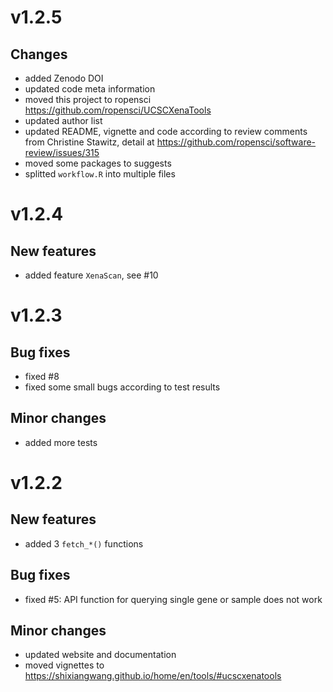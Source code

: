 # v1.2.5

## Changes

* added Zenodo DOI
* updated code meta information
* moved this project to ropensci <https://github.com/ropensci/UCSCXenaTools>
* updated author list
* updated README, vignette and code according to review comments from Christine Stawitz, detail at <https://github.com/ropensci/software-review/issues/315>
* moved some packages to suggests
* splitted `workflow.R` into multiple files

# v1.2.4

## New features

* added feature `XenaScan`, see #10

# v1.2.3

## Bug fixes

- fixed #8
- fixed some small bugs according to test results

## Minor changes

- added more tests

# v1.2.2

## New features

- added 3 `fetch_*()` functions

## Bug fixes

- fixed #5: API function for querying single gene or sample does not work

## Minor changes

* updated website and documentation
* moved vignettes to <https://shixiangwang.github.io/home/en/tools/#ucscxenatools>
